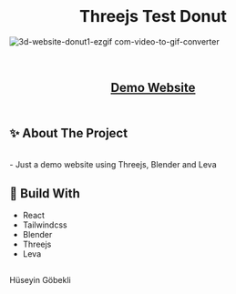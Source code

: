</br>
<h1 align="center"> Threejs Test Donut
 </h1>
 
 ![3d-website-donut1-ezgif com-video-to-gif-converter](https://github.com/user-attachments/assets/8072e1c5-6701-4b9a-85c7-6e6d8f04f72e)


</br>

 <h2 align="center"><a href="https://threejs-donut-steel.vercel.app/">Demo Website</a>
</br></br>
<h2> ✨ About The Project</h2>
</br>
- Just a demo website using Threejs, Blender and Leva
 <h2></h2>


<h2> 📌 Build With</h2>

- React
- Tailwindcss
- Blender
- Threejs
- Leva
  
 <h2></h2>
 
  Hüseyin Göbekli
 
 

